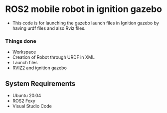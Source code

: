 # ROS2 mobile robot in ignition gazebo
- This code is for launching the gazebo launch files in Ignition gazebo by having urdf files and also Rviz files.

### Things done
- Workspace 
- Creation of Robot through URDF in XML
- Launch files
- RVIZ2 and ignition gazebo


## System Requirements
- Ubuntu 20.04
- ROS2 Foxy
- Visual Studio Code

